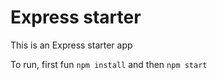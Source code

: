 # Express starter

This is an Express starter app

To run, first fun `npm install` and then `npm start`